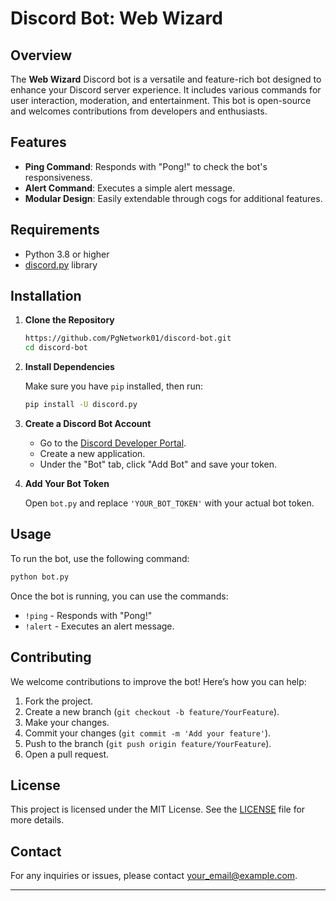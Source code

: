 
# Discord Bot: Web Wizard

## Overview

The **Web Wizard** Discord bot is a versatile and feature-rich bot designed to enhance your Discord server experience. It includes various commands for user interaction, moderation, and entertainment. This bot is open-source and welcomes contributions from developers and enthusiasts.

## Features

- **Ping Command**: Responds with "Pong!" to check the bot's responsiveness.
- **Alert Command**: Executes a simple alert message.
- **Modular Design**: Easily extendable through cogs for additional features.

## Requirements

- Python 3.8 or higher
- [discord.py](https://discordpy.readthedocs.io/en/stable/) library

## Installation

1. **Clone the Repository**

   ```bash
   https://github.com/PgNetwork01/discord-bot.git
   cd discord-bot
   ```

2. **Install Dependencies**

   Make sure you have `pip` installed, then run:

   ```bash
   pip install -U discord.py
   ```

3. **Create a Discord Bot Account**

   - Go to the [Discord Developer Portal](https://discord.com/developers/applications).
   - Create a new application.
   - Under the "Bot" tab, click "Add Bot" and save your token.

4. **Add Your Bot Token**

   Open `bot.py` and replace `'YOUR_BOT_TOKEN'` with your actual bot token.

## Usage

To run the bot, use the following command:

```bash
python bot.py
```

Once the bot is running, you can use the commands:
- `!ping` - Responds with "Pong!"
- `!alert` - Executes an alert message.

## Contributing

We welcome contributions to improve the bot! Here’s how you can help:

1. Fork the project.
2. Create a new branch (`git checkout -b feature/YourFeature`).
3. Make your changes.
4. Commit your changes (`git commit -m 'Add your feature'`).
5. Push to the branch (`git push origin feature/YourFeature`).
6. Open a pull request.

## License

This project is licensed under the MIT License. See the [LICENSE](LICENSE) file for more details.

## Contact

For any inquiries or issues, please contact [your_email@example.com](mailto:your_email@example.com).

---

